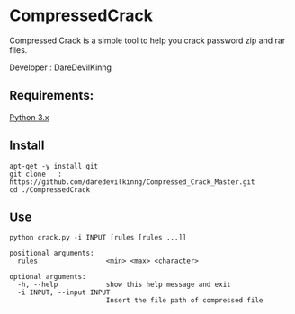 # CompressedCrack

Compressed Crack is a simple tool to help you crack password zip and rar files.

Developer : DareDevilKinng

## Requirements:

[Python 3.x](https://www.python.org/downloads/)

## Install

```
apt-get -y install git
git clone	: https://github.com/daredevilkinng/Compressed_Crack_Master.git
cd ./CompressedCrack
```

## Use
```
python crack.py -i INPUT [rules [rules ...]]

positional arguments:
  rules                 <min> <max> <character>

optional arguments:
  -h, --help            show this help message and exit
  -i INPUT, --input INPUT
                        Insert the file path of compressed file
                        
```                       
